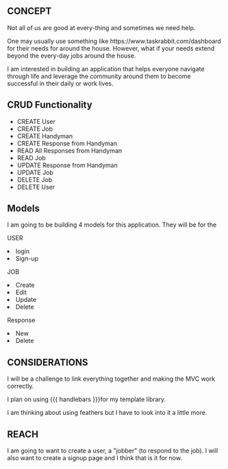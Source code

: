 <h2> CONCEPT </h2>

<p> Not all of us are good at every-thing and sometimes we need help. </p>

<p> One may usually use something like https://www.taskrabbit.com/dashboard for their needs for around the house. However, what if your needs extend beyond the every-day jobs around the house.</p>

<p> I am interested in building an application that helps everyone navigate through life and leverage the community around them to become successful in their daily or work lives. </p>

<h2> CRUD Functionality </h2>

<ul>
<li>CREATE User</li>
<li>CREATE Job</li>
<li>CREATE Handyman</li>
<li>CREATE Response from Handyman</li>
<li>READ All Responses from Handyman</li>
<li>READ Job</li>
<li>UPDATE Response from Handyman</li>
<li>UPDATE Job</li>
<li>DELETE Job</li>
<li>DELETE User</li>

</ul>

<h2> Models </h2>

<p> I am going to be building 4 models for this application. They will be for the

USER

<li>login</li>
<li>Sign-up</li>

JOB

<li>Create</li>
<li>Edit</li>
<li>Update</li>
<li>Delete</li>

Response

<li>New</li>
<li>Delete</li>

<h2> CONSIDERATIONS </h2>

<p> I will be a challenge to link everything together and making the MVC work correctly.</p>

<p>I plan on using {{{ handlebars }}}for my template library.</P>

<p>I am thinking about using feathers but I have to look into it a little more.</p>

<h2>REACH</h2>

<p>I am going to want to create a user, a "jobber" (to respond to the job). I will also want to create a signup page and I think that is it for now.</p>
